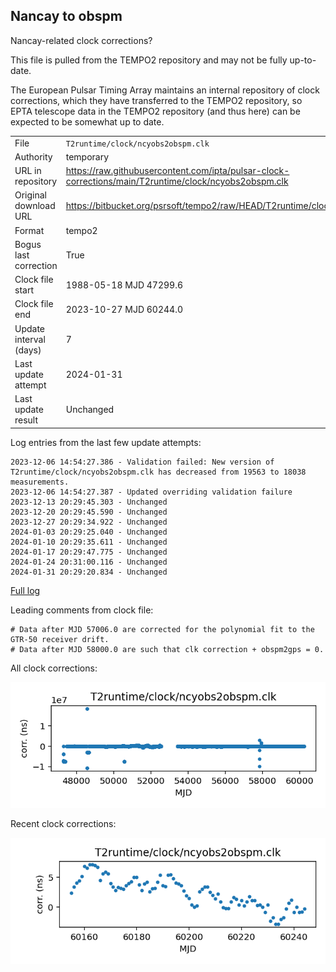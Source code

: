 
## Nancay to obspm

Nancay-related clock corrections?

This file is pulled from the TEMPO2 repository and may not be fully
up-to-date.

The European Pulsar Timing Array maintains an internal repository
of clock corrections, which they have transferred to the TEMPO2
repository, so  EPTA telescope data in the TEMPO2 repository (and
thus here) can be expected to be somewhat up to date.

|     |     |
|:--- |:--- |
| File | `T2runtime/clock/ncyobs2obspm.clk` |
| Authority | temporary |
| URL in repository | <https://raw.githubusercontent.com/ipta/pulsar-clock-corrections/main/T2runtime/clock/ncyobs2obspm.clk> |
| Original download URL | <https://bitbucket.org/psrsoft/tempo2/raw/HEAD/T2runtime/clock/ncyobs2obspm.clk> |
| Format | tempo2 |
| Bogus last correction | True |
| Clock file start | 1988-05-18 MJD 47299.6 |
| Clock file end | 2023-10-27 MJD 60244.0 |
| Update interval (days) | 7 |
| Last update attempt | 2024-01-31 |
| Last update result | Unchanged |

Log entries from the last few update attempts:
```
2023-12-06 14:54:27.386 - Validation failed: New version of T2runtime/clock/ncyobs2obspm.clk has decreased from 19563 to 18038 measurements.
2023-12-06 14:54:27.387 - Updated overriding validation failure
2023-12-13 20:29:45.303 - Unchanged
2023-12-20 20:29:45.590 - Unchanged
2023-12-27 20:29:34.922 - Unchanged
2024-01-03 20:29:25.040 - Unchanged
2024-01-10 20:29:35.611 - Unchanged
2024-01-17 20:29:47.775 - Unchanged
2024-01-24 20:31:00.116 - Unchanged
2024-01-31 20:29:20.834 - Unchanged
```
[Full log](https://raw.githubusercontent.com/ipta/pulsar-clock-corrections/main/log/T2runtime/clock/ncyobs2obspm.clk.log)

Leading comments from clock file:

    # Data after MJD 57006.0 are corrected for the polynomial fit to the GTR-50 receiver drift.
    # Data after MJD 58000.0 are such that clk correction + obspm2gps = 0.



All clock corrections:

![plot of all clock corrections](ncyobs2obspm.clk.png "All corrections")

Recent clock corrections:

![plot of recent clock corrections](ncyobs2obspm.clk.short.png "Recent corrections")

